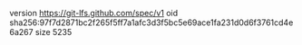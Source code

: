 version https://git-lfs.github.com/spec/v1
oid sha256:97f7d2871bc2f265f5ff7a1afc3d3f5bc5e69ace1fa231d0d6f3761cd4e6a267
size 5235
